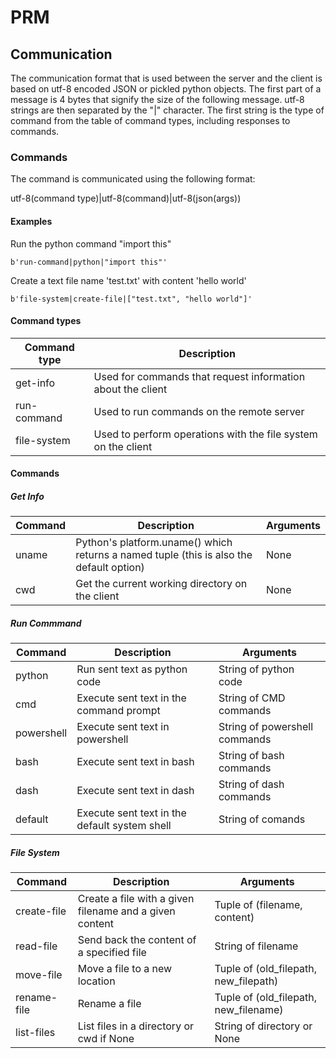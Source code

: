 # PRM

## Communication

The communication format that is used between the server and the client
is based on utf-8 encoded JSON or pickled python objects.  The first
part of a message is 4 bytes that signify the size of the following
message.  utf-8 strings are then separated by the "|" character.
The first string is the type of command from the table of command types,
including responses to commands.

### Commands

The command is communicated using the following format:

utf-8(command type)|utf-8(command)|utf-8(json(args))

#### Examples

Run the python command "import this"

`b'run-command|python|"import this"'`

Create a text file name 'test.txt' with content 'hello world'

`b'file-system|create-file|["test.txt", "hello world"]'`

#### Command types

| Command type | Description |
| ------------ | ----------- |
| get-info | Used for commands that request information about the client |
| run-command | Used to run commands on the remote server |
| file-system | Used to perform operations with the file system on the client |


#### Commands

##### Get Info

| Command | Description | Arguments |
| ------- | ----------- | --------- |
| uname | Python's platform.uname() which returns a named tuple (this is also the default option) | None |
| cwd | Get the current working directory on the client | None |

##### Run Commmand

| Command | Description | Arguments |
| ------- | ----------- | --------- |
| python | Run sent text as python code | String of python code |
| cmd | Execute sent text in the command prompt | String of CMD commands |
| powershell | Execute sent text in powershell | String of powershell commands |
| bash | Execute sent text in bash | String of bash commands |
| dash | Execute sent text in dash | String of dash commands |
| default | Execute sent text in the default system shell | String of comands |

##### File System

| Command | Description | Arguments |
| ------- | ----------- | --------- |
| create-file | Create a file with a given filename and a given content | Tuple of (filename, content) |
| read-file | Send back the content of a specified file | String of filename |
| move-file | Move a file to a new location | Tuple of (old_filepath, new_filepath) |
| rename-file | Rename a file | Tuple of (old_filepath, new_filename) |
| list-files | List files in a directory or cwd if None | String of directory or None |

